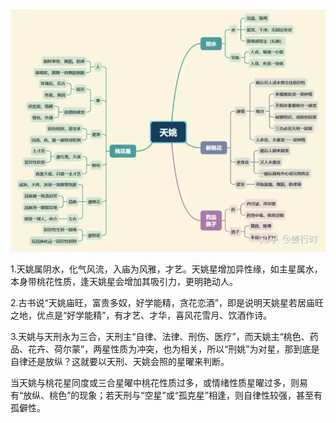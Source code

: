 ![天姚星](./imgs/天姚星.png)

1.天姚属阴水，化气风流，入庙为风雅，才艺。天姚星增加异性缘，如主星属水，本身带桃花性质，逢天姚星会增加其吸引力，更明艳动人。

2.古书说“天姚庙旺，富贵多奴，好学能精，贪花恋酒”，即是说明天姚星若居庙旺之地，优点是“好学能精”，有才艺、才华，喜风花雪月、饮酒作诗。

3.天姚与天刑永为三合，天刑主“自律、法律、刑伤、医疗”，而天姚主“桃色、药品、花卉、荷尔蒙”，两星性质为冲突，也为相关，所以“刑姚”为对星，那到底是自律还是放纵？这就要以天刑、天姚会照的星曜来判断。

当天姚与桃花星同度或三合星曜中桃花性质过多，或情绪性质星曜过多，则易有“放纵、桃色”的现象；若天刑与“空星”或“孤克星”相逢，则自律性较强，甚至有孤僻性。